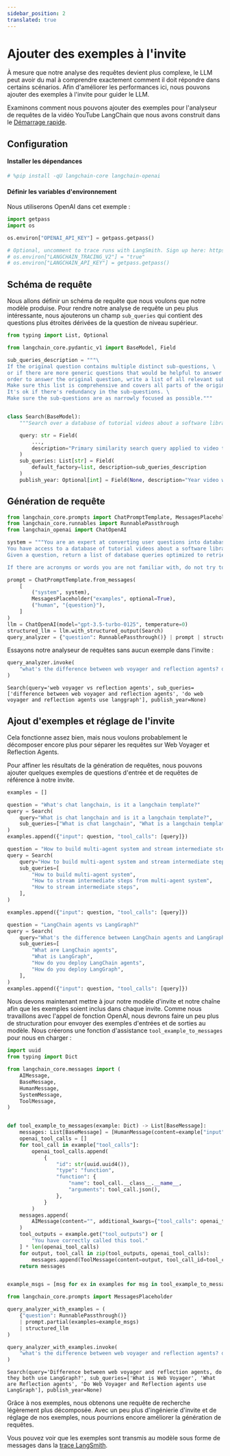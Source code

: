```yaml
---
sidebar_position: 2
translated: true
---
```


# Ajouter des exemples à l'invite

À mesure que notre analyse des requêtes devient plus complexe, le LLM peut avoir du mal à comprendre exactement comment il doit répondre dans certains scénarios. Afin d'améliorer les performances ici, nous pouvons ajouter des exemples à l'invite pour guider le LLM.

Examinons comment nous pouvons ajouter des exemples pour l'analyseur de requêtes de la vidéo YouTube LangChain que nous avons construit dans le [Démarrage rapide](/docs/use_cases/query_analysis/quickstart).

## Configuration

#### Installer les dépendances

```python
# %pip install -qU langchain-core langchain-openai
```

#### Définir les variables d'environnement

Nous utiliserons OpenAI dans cet exemple :

```python
import getpass
import os

os.environ["OPENAI_API_KEY"] = getpass.getpass()

# Optional, uncomment to trace runs with LangSmith. Sign up here: https://smith.langchain.com.
# os.environ["LANGCHAIN_TRACING_V2"] = "true"
# os.environ["LANGCHAIN_API_KEY"] = getpass.getpass()
```

## Schéma de requête

Nous allons définir un schéma de requête que nous voulons que notre modèle produise. Pour rendre notre analyse de requête un peu plus intéressante, nous ajouterons un champ `sub_queries` qui contient des questions plus étroites dérivées de la question de niveau supérieur.

```python
from typing import List, Optional

from langchain_core.pydantic_v1 import BaseModel, Field

sub_queries_description = """\
If the original question contains multiple distinct sub-questions, \
or if there are more generic questions that would be helpful to answer in \
order to answer the original question, write a list of all relevant sub-questions. \
Make sure this list is comprehensive and covers all parts of the original question. \
It's ok if there's redundancy in the sub-questions. \
Make sure the sub-questions are as narrowly focused as possible."""


class Search(BaseModel):
    """Search over a database of tutorial videos about a software library."""

    query: str = Field(
        ...,
        description="Primary similarity search query applied to video transcripts.",
    )
    sub_queries: List[str] = Field(
        default_factory=list, description=sub_queries_description
    )
    publish_year: Optional[int] = Field(None, description="Year video was published")
```

## Génération de requête

```python
from langchain_core.prompts import ChatPromptTemplate, MessagesPlaceholder
from langchain_core.runnables import RunnablePassthrough
from langchain_openai import ChatOpenAI

system = """You are an expert at converting user questions into database queries. \
You have access to a database of tutorial videos about a software library for building LLM-powered applications. \
Given a question, return a list of database queries optimized to retrieve the most relevant results.

If there are acronyms or words you are not familiar with, do not try to rephrase them."""

prompt = ChatPromptTemplate.from_messages(
    [
        ("system", system),
        MessagesPlaceholder("examples", optional=True),
        ("human", "{question}"),
    ]
)
llm = ChatOpenAI(model="gpt-3.5-turbo-0125", temperature=0)
structured_llm = llm.with_structured_output(Search)
query_analyzer = {"question": RunnablePassthrough()} | prompt | structured_llm
```

Essayons notre analyseur de requêtes sans aucun exemple dans l'invite :

```python
query_analyzer.invoke(
    "what's the difference between web voyager and reflection agents? do both use langgraph?"
)
```

```output
Search(query='web voyager vs reflection agents', sub_queries=['difference between web voyager and reflection agents', 'do web voyager and reflection agents use langgraph'], publish_year=None)
```

## Ajout d'exemples et réglage de l'invite

Cela fonctionne assez bien, mais nous voulons probablement le décomposer encore plus pour séparer les requêtes sur Web Voyager et Reflection Agents.

Pour affiner les résultats de la génération de requêtes, nous pouvons ajouter quelques exemples de questions d'entrée et de requêtes de référence à notre invite.

```python
examples = []
```

```python
question = "What's chat langchain, is it a langchain template?"
query = Search(
    query="What is chat langchain and is it a langchain template?",
    sub_queries=["What is chat langchain", "What is a langchain template"],
)
examples.append({"input": question, "tool_calls": [query]})
```

```python
question = "How to build multi-agent system and stream intermediate steps from it"
query = Search(
    query="How to build multi-agent system and stream intermediate steps from it",
    sub_queries=[
        "How to build multi-agent system",
        "How to stream intermediate steps from multi-agent system",
        "How to stream intermediate steps",
    ],
)

examples.append({"input": question, "tool_calls": [query]})
```

```python
question = "LangChain agents vs LangGraph?"
query = Search(
    query="What's the difference between LangChain agents and LangGraph? How do you deploy them?",
    sub_queries=[
        "What are LangChain agents",
        "What is LangGraph",
        "How do you deploy LangChain agents",
        "How do you deploy LangGraph",
    ],
)
examples.append({"input": question, "tool_calls": [query]})
```

Nous devons maintenant mettre à jour notre modèle d'invite et notre chaîne afin que les exemples soient inclus dans chaque invite. Comme nous travaillons avec l'appel de fonction OpenAI, nous devrons faire un peu plus de structuration pour envoyer des exemples d'entrées et de sorties au modèle. Nous créerons une fonction d'assistance `tool_example_to_messages` pour nous en charger :

```python
import uuid
from typing import Dict

from langchain_core.messages import (
    AIMessage,
    BaseMessage,
    HumanMessage,
    SystemMessage,
    ToolMessage,
)


def tool_example_to_messages(example: Dict) -> List[BaseMessage]:
    messages: List[BaseMessage] = [HumanMessage(content=example["input"])]
    openai_tool_calls = []
    for tool_call in example["tool_calls"]:
        openai_tool_calls.append(
            {
                "id": str(uuid.uuid4()),
                "type": "function",
                "function": {
                    "name": tool_call.__class__.__name__,
                    "arguments": tool_call.json(),
                },
            }
        )
    messages.append(
        AIMessage(content="", additional_kwargs={"tool_calls": openai_tool_calls})
    )
    tool_outputs = example.get("tool_outputs") or [
        "You have correctly called this tool."
    ] * len(openai_tool_calls)
    for output, tool_call in zip(tool_outputs, openai_tool_calls):
        messages.append(ToolMessage(content=output, tool_call_id=tool_call["id"]))
    return messages


example_msgs = [msg for ex in examples for msg in tool_example_to_messages(ex)]
```

```python
from langchain_core.prompts import MessagesPlaceholder

query_analyzer_with_examples = (
    {"question": RunnablePassthrough()}
    | prompt.partial(examples=example_msgs)
    | structured_llm
)
```

```python
query_analyzer_with_examples.invoke(
    "what's the difference between web voyager and reflection agents? do both use langgraph?"
)
```

```output
Search(query='Difference between web voyager and reflection agents, do they both use LangGraph?', sub_queries=['What is Web Voyager', 'What are Reflection agents', 'Do Web Voyager and Reflection agents use LangGraph'], publish_year=None)
```

Grâce à nos exemples, nous obtenons une requête de recherche légèrement plus décomposée. Avec un peu plus d'ingénierie d'invite et de réglage de nos exemples, nous pourrions encore améliorer la génération de requêtes.

Vous pouvez voir que les exemples sont transmis au modèle sous forme de messages dans la [trace LangSmith](https://smith.langchain.com/public/aeaaafce-d2b1-4943-9a61-bc954e8fc6f2/r).
